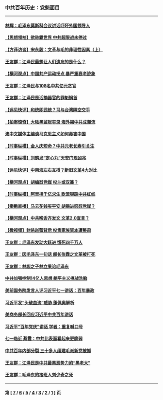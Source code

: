 ### 中共百年历史：党魁面目
---
#### [林辉：毛泽东莫斯科会议讲话吓坏外国领导人](../../pages/nf1176107/n13917931.md?06120430) 
#### [【思想领袖】欲称霸世界 中共超限战未停过](../../pages/nf1176107/n13745142.md?06120430) 
#### [【方菲访谈】宋永毅：文革与毛的非理性因素（上）](../../pages/nf1176107/n13469956.md?06120430) 
#### [王友群：江泽民最想让人们遗忘的是什么？](../../pages/nf1176107/n13408949.md?06120430) 
#### [【横河观点】中国共产运动拐点 暴严重衰老迹象](../../pages/nf1176107/n13388333.md?06120430) 
#### [王友群：江泽民与108名中共亿元贪官](../../pages/nf1176107/n13352358.md?06120430) 
#### [王友群：江泽民是活摘器官的罪魁祸首](../../pages/nf1176107/n13336903.md?06120430) 
#### [【远见快评】和统即武统？习与台湾隔空交手](../../pages/nf1176107/n13297739.md?06120430) 
#### [【拍案惊奇】大陆黑监狱实录 海外揭中共成潮流](../../pages/nf1176107/n13288853.md?06120430) 
#### [澳中文媒体主编谈马克思主义如何毒害中国](../../pages/nf1176107/n13257387.md?06120430) 
#### [【时事纵横】金人庆短命？中共元老长寿引关注](../../pages/nf1176107/n13217934.md?06120430) 
#### [【时事纵横】刘鹤发“定心丸”天安门现凶兆](../../pages/nf1176107/n13215416.md?06120430) 
#### [【远见快评】中南海左右互搏？新旧文革4大对比](../../pages/nf1176107/n13214745.md?06120430) 
#### [【横河观点】胡编怼党媒 权斗或双簧？](../../pages/nf1176107/n13210864.md?06120430) 
#### [【时事纵横】阿里捐千亿求生 欧盟狠踩中共红线](../../pages/nf1176107/n13206431.md?06120430) 
#### [【秦鹏直播】马云花钱买平安 胡锡进怒怼党媒？](../../pages/nf1176107/n13206392.md?06120430) 
#### [【横河观点】中共喉舌齐发文 文革2.0宣言？](../../pages/nf1176107/n13201248.md?06120430) 
#### [【微视频】封杀赵薇背后 权贵家族资本遭整肃](../../pages/nf1176107/n13197798.md?06120430) 
#### [王友群：毛泽东发动大跃进 饿死四千万人](../../pages/nf1176107/n13177158.md?06120430) 
#### [王友群：因毛泽东一句话 部长张霖之文革被打死](../../pages/nf1176107/n13161711.md?06120430) 
#### [王友群：林彪之子林立果论毛泽东](../../pages/nf1176107/n13128622.md?06120430) 
#### [中共加强控制14亿人思想 躺平主义挑战洗脑](../../pages/nf1176107/n13094299.md?06120430) 
#### [美前国务院发言人评习近平七一讲话：百年暴政](../../pages/nf1176107/n13066986.md?06120430) 
#### [习近平发“头破血流”威胁 蓬佩奥解析](../../pages/nf1176107/n13063604.md?06120430) 
#### [美商务部长回应习近平中共百年讲话](../../pages/nf1176107/n13062903.md?06120430) 
#### [习近平“百年党庆”讲话 学者：重复喊口号](../../pages/nf1176107/n13061411.md?06120430) 
#### [七一临近 蔡霞：中共比表面看起来更脆弱](../../pages/nf1176107/n13056418.md?06120430) 
#### [中共百年内部分裂 三十多人组建毛派新党被抓](../../pages/nf1176107/n13044023.md?06120430) 
#### [王友群：江泽民是中共最黑恶势力的“黑老大”](../../pages/nf1176107/n13022180.md?06120430) 
#### [王友群：毛泽东的接班人刘少奇之死](../../pages/nf1176107/n12991772.md?06120430) 

---
#### 第 [ [7](./7.md?06120430) / [6](./6.md?06120430) / [5](./5.md?06120430) / [4](./4.md?06120430) / [3](./3.md?06120430) / [2](./2.md?06120430) / [1](./1.md?06120430) ] 页
